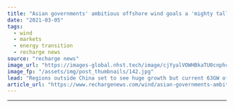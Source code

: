 ```yaml
---
title: "Asian governments' ambitious offshore wind goals a 'mighty tall task' -  analyst"
date: "2021-03-05"
tags: 
  - wind
  - markets
  - energy transition
  - recharge news
source: "recharge news"
image_url: "https://images-global.nhst.tech/image/cjYyalVOWHBkaTU0cnphcFR4K0tTZXpCdS93L2g0dEVBd05WYjdFK2lRND0=/nhst/binary/980ed133b8c9d412183db7bd2f0f19e6"
image_fp: "/assets/img/post_thumbnails/142.jpg"
lead: "Regions outside China set to see huge growth but current 63GW of total targets look a stretch, says Wood Mackenzie specialist"
article_url: "https://www.rechargenews.com/wind/asian-governments-ambitious-offshore-wind-goals-a-mighty-tall-task-analyst/2-1-975406"
---
```


---
